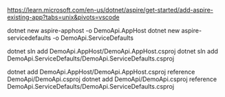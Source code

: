 https://learn.microsoft.com/en-us/dotnet/aspire/get-started/add-aspire-existing-app?tabs=unix&pivots=vscode

dotnet new aspire-apphost -o DemoApi.AppHost
dotnet new aspire-servicedefaults -o DemoApi.ServiceDefaults

dotnet sln add DemoApi.AppHost/DemoApi.AppHost.csproj
dotnet sln add DemoApi.ServiceDefaults/DemoApi.ServiceDefaults.csproj

dotnet add DemoApi.AppHost/DemoApi.AppHost.csproj reference DemoApi/DemoApi.csproj
dotnet add DemoApi/DemoApi.csproj reference DemoApi.ServiceDefaults/DemoApi.ServiceDefaults.csproj